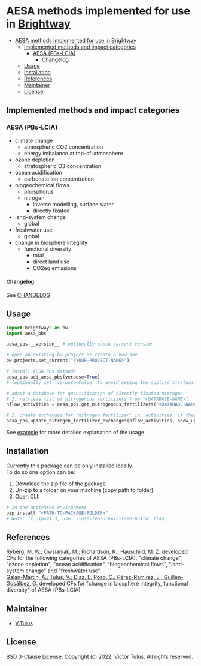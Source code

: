 # AESA methods implemented for use in [Brightway](https://github.com/brightway-lca/brightway2)

- [AESA methods implemented for use in Brightway](#aesa-methods-implemented-for-use-in-brightway)
  - [Implemented methods and impact categories](#implemented-methods-and-impact-categories)
    - [AESA (PBs-LCIA)](#aesa-pbs-lcia)
      - [Changelog](#changelog)
  - [Usage](#usage)
  - [Installation](#installation)
  - [References](#references)
  - [Maintainer](#maintainer)
  - [License](#license)

## Implemented methods and impact categories
### AESA (PBs-LCIA)
  - climate change
    - atmospheric CO2 concentration
    - energy imbalance at top-of-atmosphere
  - ozone depletion
    - stratospheric O3 concentration
  - ocean acidification
    - carbonate ion concentration
  - biogeochemical flows
    - phosphorus
    - nitrogen
      - inverse modelling, surface water
      - directly fixated
  - land-system change
    - global
  - freshwater use
    - global
  - change in biosphere integrity
    - functional diversity
      - total
      - direct land use
      - CO2eq emissions

#### Changelog
See [CHANGELOG](CHANGELOG.md)
## Usage
```python
import brightway2 as bw
import aesa_pbs

aesa_pbs.__version__ # optionally check current version

# open an existing bw project or create a new one
bw.projects.set_current("<YOUR-PROJECT-NAME>")

# install AESA PBs methods
aesa_pbs.add_aesa_pbs(verbose=True)
# (optionally set `verbose=False` to avoid seeing the applied strategies)

# adapt a database for quantification of directly fixated nitrogen
# 1. retrieve list of nitrogenous fertilizers from "<DATABASE-NAME>"
nflow_activities = aesa_pbs.get_nitrogenous_fertilizers("<DATABASE-NAME>")

# 2. create exchanges for 'nitrogen fertilizer' in `activities` if they don't exist already.
aesa_pbs.update_nitrogen_fertilizer_exchanges(nflow_activities, show_updated=True)
```
See [example](notebooks/examples/how-to-use-aesa-methods.ipynb) for more detailed explanation of the usage.

## Installation
Currently this package can be only installed locally.  
To do so one option can be:

1. Download the zip file of the package
2. Un-zip to a folder on your machine (copy path to folder)
3. Open CLI:

```bash
# in the activated environment
pip install "<PATH-TO-PACKAGE-FOLDER>"
# Note: if pip<21.3, use `--use-feature=in-tree-build` flag
```

## References
[Ryberg, M. W.; Owsianiak, M.; Richardson, K.; Hauschild, M. Z.](https://doi.org/10.1016/j.ecolind.2017.12.065) developed CFs for the following categories of AESA (PBs-LCIA): "climate change", "ozone depletion", "ocean acidification", "biogeochemical flows", "land-system change" and "freshwater use".  
[Galán-Martín, Á.; Tulus, V.; Díaz, I.; Pozo, C.; Pérez-Ramírez, J.; Guillén-Gosálbez, G.](https://doi.org/10.1016/j.oneear.2021.04.001) developed CFs for "change in biosphere integrity, functional diversity" of AESA (PBs-LCIA)

## Maintainer
- [V.Tulus](https://github.com/vtulus)

## License
[BSD 3-Clause License](LICENSE). Copyright (c) 2022, Victor Tulus. All rights reserved.